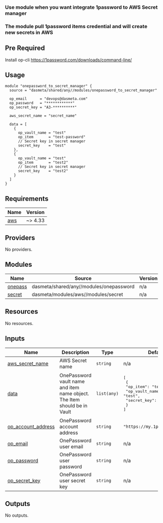 ### Use module when you want integrate 1password to AWS Secret manager
### The module pull 1password items credential and will create new secrets in AWS

## Pre Required

Install op-cli https://1password.com/downloads/command-line/

## Usage


```
module "onepassword_to_secret_manager" {
  source = "dasmeta/shared/any//modules/onepassword_to_secret_manager"

  op_email      = "devops@dasmeta.com"
  op_password   = "************"
  op_secret_key = "A3-**********"

  aws_secret_name = "secret_name"

  data = [
    {
      op_vault_name = "test"
      op_item       = "test-password"
      // Secret key in secret manager
      secret_key    = "test"
    },
    {
      op_vault_name = "test"
      op_item       = "test2"
      // Secret key in secret manager
      secret_key    = "test2"
    }
  ]
}
```
<!-- BEGINNING OF PRE-COMMIT-TERRAFORM DOCS HOOK -->
## Requirements

| Name | Version |
|------|---------|
| <a name="requirement_aws"></a> [aws](#requirement\_aws) | ~> 4.33 |

## Providers

No providers.

## Modules

| Name | Source | Version |
|------|--------|---------|
| <a name="module_onepass"></a> [onepass](#module\_onepass) | dasmeta/shared/any//modules/onepassword | n/a |
| <a name="module_secret"></a> [secret](#module\_secret) | dasmeta/modules/aws//modules/secret | n/a |

## Resources

No resources.

## Inputs

| Name | Description | Type | Default | Required |
|------|-------------|------|---------|:--------:|
| <a name="input_aws_secret_name"></a> [aws\_secret\_name](#input\_aws\_secret\_name) | AWS Secret name | `string` | n/a | yes |
| <a name="input_data"></a> [data](#input\_data) | OnePassword vault name and item name object. The Item should be in Vault | `list(any)` | <pre>[<br>  {<br>    "op_item": "test-password",<br>    "op_vault_name": "test",<br>    "secret_key": "test"<br>  }<br>]</pre> | no |
| <a name="input_op_account_address"></a> [op\_account\_address](#input\_op\_account\_address) | OnePassword account address | `string` | `"https://my.1password.com"` | no |
| <a name="input_op_email"></a> [op\_email](#input\_op\_email) | OnePassword user email | `string` | n/a | yes |
| <a name="input_op_password"></a> [op\_password](#input\_op\_password) | OnePassword user password | `string` | n/a | yes |
| <a name="input_op_secret_key"></a> [op\_secret\_key](#input\_op\_secret\_key) | OnePassword user secret key | `string` | n/a | yes |

## Outputs

No outputs.
<!-- END OF PRE-COMMIT-TERRAFORM DOCS HOOK -->
